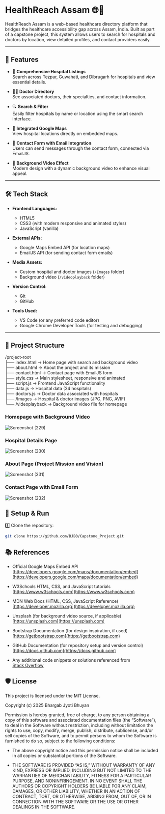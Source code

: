 # HealthReach Assam 🌐🏥

HealthReach Assam is a web-based healthcare directory platform that bridges the healthcare accessibility gap across Assam, India. Built as part of a capstone project, this system allows users to search for hospitals and doctors by location, view detailed profiles, and contact providers easily.

---

## 🌟 Features

- 🏥 **Comprehensive Hospital Listings**  
  Search across Tezpur, Guwahati, and Dibrugarh for hospitals and view essential details.

- 👩‍⚕️ **Doctor Directory**  
  See associated doctors, their specialties, and contact information.

- 🔍 **Search & Filter**  
  Easily filter hospitals by name or location using the smart search interface.

- 📍 **Integrated Google Maps**  
  View hospital locations directly on embedded maps.

- 📧 **Contact Form with Email Integration**  
  Users can send messages through the contact form, connected via EmailJS.

- 🎥 **Background Video Effect**  
  Modern design with a dynamic background video to enhance visual appeal.

---

## 🛠️ Tech Stack

- **Frontend Languages:**  
  - HTML5  
  - CSS3 (with modern responsive and animated styles)  
  - JavaScript (vanilla)

- **External APIs:**  
  - Google Maps Embed API (for location maps)  
  - EmailJS API (for sending contact form emails)

- **Media Assets:**  
  - Custom hospital and doctor images (`/Images` folder)  
  - Background video (`/videoplayback` folder)

- **Version Control:**  
  - Git  
  - GitHub

- **Tools Used:**  
  - VS Code (or any preferred code editor)  
  - Google Chrome Developer Tools (for testing and debugging)

---

## 📂 Project Structure
/project-root  
├── index.html                → Home page with search and background video  
├── about.html                → About the project and its mission  
├── contact.html              → Contact page with EmailJS form  
├── style.css                 → Main stylesheet, responsive and animated  
├── script.js                 → Frontend JavaScript functionality  
├── data.js                   → Hospital data (24 hospitals)  
├── doctors.js                → Doctor data associated with hospitals  
├── /Images                   → Hospital & doctor images (JPG, PNG, AVIF)  
└── /videoplayback            → Background video file for homepage  


### Homepage with Background Video  
![Screenshot (229)](https://github.com/user-attachments/assets/51171178-ee2f-4417-bbe5-a805d37c5dcc)


### Hospital Details Page  
![Screenshot (230)](https://github.com/user-attachments/assets/0327aca3-5e6c-4d68-8979-b9dc9a048bec)


### About Page (Project Mission and Vision)  
![Screenshot (231)](https://github.com/user-attachments/assets/6d12ff07-6fee-4603-80c1-cec81c800487)


### Contact Page with Email Form  
![Screenshot (232)](https://github.com/user-attachments/assets/ea378321-5ed5-4ed4-a2fa-b8b1fdda7bc7)





## 🚀 Setup & Run

1️⃣ Clone the repository:
```bash
git clone https://github.com/BJB0/Capstone_Project.git
```


## 📚 References

- Official Google Maps Embed API  
  [https://developers.google.com/maps/documentation/embed](https://developers.google.com/maps/documentation/embed)

- W3Schools HTML, CSS, and JavaScript tutorials  
  [https://www.w3schools.com](https://www.w3schools.com)

- MDN Web Docs (HTML, CSS, JavaScript Reference)  
  [https://developer.mozilla.org](https://developer.mozilla.org)

- Unsplash (for background video source, if applicable)  
  [https://unsplash.com](https://unsplash.com)

- Bootstrap Documentation (for design inspiration, if used)  
  [https://getbootstrap.com](https://getbootstrap.com)

- GitHub Documentation (for repository setup and version control)  
  [https://docs.github.com](https://docs.github.com)

- Any additional code snippets or solutions referenced from  
  [Stack Overflow](https://stackoverflow.com)





## 🛡 License

This project is licensed under the MIT License.

Copyright (c) 2025 Bhargab Jyoti Bhuyan

Permission is hereby granted, free of charge, to any person obtaining a copy of this software and associated documentation files (the “Software”), to deal in the Software without restriction, including without limitation the rights to use, copy, modify, merge, publish, distribute, sublicense, and/or sell copies of the Software, and to permit persons to whom the Software is furnished to do so, subject to the following conditions:

- The above copyright notice and this permission notice shall be included in all copies or substantial portions of the Software.

- THE SOFTWARE IS PROVIDED “AS IS,” WITHOUT WARRANTY OF ANY KIND, EXPRESS OR IMPLIED, INCLUDING BUT NOT LIMITED TO THE WARRANTIES OF MERCHANTABILITY, FITNESS FOR A PARTICULAR PURPOSE, AND NONINFRINGEMENT. IN NO EVENT SHALL THE AUTHORS OR COPYRIGHT HOLDERS BE LIABLE FOR ANY CLAIM, DAMAGES, OR OTHER LIABILITY, WHETHER IN AN ACTION OF CONTRACT, TORT, OR OTHERWISE, ARISING FROM, OUT OF, OR IN CONNECTION WITH THE SOFTWARE OR THE USE OR OTHER DEALINGS IN THE SOFTWARE.


